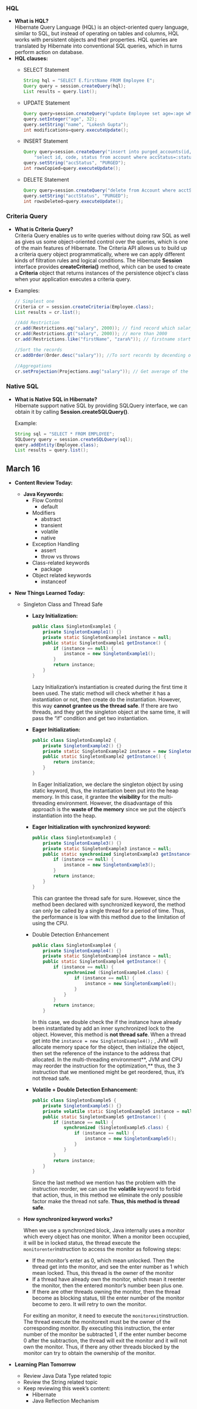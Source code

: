 ### HQL

- **What is HQL?**  
  Hibernate Query Language (HQL) is an object-oriented query language, similar to SQL, but instead of operating on tables and columns, HQL works with persistent objects and their properties. HQL queries are translated by Hibernate into conventional SQL queries, which in turns perform action on database.
- **HQL clauses:**  
    - SELECT Statement

        ```java
        String hql = "SELECT E.firstName FROM Employee E";
        Query query = session.createQuery(hql);
        List results = query.list();
        ```

    - UPDATE Statement

        ```java
        Query query=session.createQuery("update Employee set age=:age where name=:name");
        query.setInteger("age", 32);
        query.setString("name", "Lokesh Gupta");
        int modifications=query.executeUpdate();
        ```

    - INSERT Statement

        ```java
        Query query=session.createQuery("insert into purged_accounts(id, code, status) "+
            "select id, code, status from account where accStatus=:status");
        query.setString("accStatus", "PURGED");
        int rowsCopied=query.executeUpdate();
        ```

    - DELETE Statement

        ```java
        Query query=session.createQuery("delete from Account where acctStatus=:status");
        query.setString("acctStatus", "PURGED");
        int rowsDeleted=query.executeUpdate();
        ```


### Criteria Query

- **What is Criteria Query?**  
  Criteria Query enables us to write queries without doing raw SQL as well as gives us some object-oriented control over the queries, which is one of the main features of Hibernate. The Criteria API allows us to build up a criteria query object programmatically, where we can apply different kinds of filtration rules and logical conditions.
  The Hibernate **Session** interface provides **createCriteria()** method, which can be used to create a **Criteria** object that returns instances of the persistence object's class when your application executes a criteria query.
- Examples:

    ```java
    // Simplest one
    Criteria cr = session.createCriteria(Employee.class);
    List results = cr.list();
    
    //Add Restriction
    cr.add(Restrictions.eq("salary", 2000)); // find record which salary is 2000
    cr.add(Restrictions.gt("salary", 2000)); // more than 2000
    cr.add(Restrictions.like("firstName", "zara%")); // firstname start with "zara"
    
    //Sort the records
    cr.addOrder(Order.desc("salary")); //To sort records by decending order
    
    //Aggregations
    cr.setProjection(Projections.avg("salary")); // Get average of the salary column
    ```


### Native SQL

- **What is Native SQL in Hibernate?**  
  Hibernate support native SQL by providing SQLQuery interface, we can obtain it by calling **Session.createSQLQuery()**.

  Example:

    ```java
    String sql = "SELECT * FROM EMPLOYEE";
    SQLQuery query = session.createSQLQuery(sql);
    query.addEntity(Employee.class);
    List results = query.list();
    ```


## March 16

- **Content Review Today:**
    - **Java Keywords:**
        - Flow Control
            - default
        - Modifiers
            - abstract
            - transient
            - volatile
            - native
        - Exception Handling
            - assert
            - throw vs throws
        - Class-related keywords
            - package
        - Object related keywords
            - instanceof
- **New Things Learned Today:**
    - Singleton Class and Thread Safe
        - **Lazy Initialization:**

            ```java
            public class SingletonExample1 {
                private SingletonExample1() {}
                private static SingletonExample1 instance = null;
                public static SingletonExample1 getInstance() {
                    if (instance == null) {
                        instance = new SingletonExample1();
                    }
                    return instance;
                }
            }
            ```

          Lazy Initialization’s instantiation is created during the first time it been used. The static method will check whether it has a instantiation or not, then create do the instantiation. However, this way **cannot grantee us the thread safe**. If there are two threads, and they get the singleton object at the same time, it will pass the “if” condition and get two instantiation.

        - **Eager Initialization:**

            ```java
            public class SingletonExample2 {
                private SingletonExample2() {}
                private static SingletonExample2 instance = new SingletonExample2();
                public static SingletonExample2 getInstance() {
                    return instance;
                }
            }
            ```

          In Eager Initialization, we declare the singleton object by using static keyword, thus, the instantiation been put into the heap memory. In this case, it grantee the **visibility** for the multi-threading environment. However, the disadvantage of this approach is the **waste of the memory** since we put the object’s instantiation into the heap.

        - **Eager Initialization with synchronized keyword:**

            ```java
            public class SingletonExample3 {
                private SingletonExample3() {}
                private static SingletonExample3 instance = null;
                public static synchronized SingletonExample3 getInstance() {
                    if (instance == null) {
                        instance = new SingletonExample3();
                    }
                    return instance;
                }
            }
            ```

          This can grantee the thread safe for sure. However, since the method been declared with synchronized keyword, the method can only be called by a single thread for a period of time. Thus, the performance is low with this method due to the limitation of using the CPU.

        - Double Detection Enhancement

            ```java
            public class SingletonExample4 {
                private SingletonExample4() {}
                private static SingletonExample4 instance = null;
                public static SingletonExample4 getInstance() {
                    if (instance == null) {
                        synchronized (SingletonExample4.class) {
                            if (instance == null) {
                                instance = new SingletonExample4();
                            }
                        }
                    }
                    return instance;
                }
            ```

          In this case, we double check the if the instance have already been instantiated by add an inner synchronized lock to the object. However, this method is **not thread safe**. When a thread get into the `instance = new SingletonExample4();` , JVM will allocate memory space for the object, then initialize the object, then set the reference of the instance to the address that allocated. In the multi-threading environment**, JVM and CPU may reorder the instruction for the optimization,** thus, the 3 instruction that we mentioned might be get reordered, thus, it’s not thread safe.

        - **Volatile + Double Detection Enhancement:**

            ```java
            public class SingletonExample5 {
                private SingletonExample5() {}
                private volatile static SingletonExample5 instance = null;
                public static SingletonExample5 getInstance() {
                    if (instance == null) {
                        synchronized (SingletonExample5.class) {
                            if (instance == null) {
                                instance = new SingletonExample5();
                            }
                        }
                    }
                    return instance;
                }
            }
            ```

          Since the last method we mention has the problem with the instruction reorder, we can use the **volatile** keyword to forbid that action, thus, in this method we eliminate the only possible factor make the thread not safe. **Thus, this method is thread safe**.

    - **How synchronized keyword works?**

      When we use a synchronized block, Java internally uses a monitor which every object has one monitor. When a monitor been occupied, it will be in locked status, the thread execute the `monitorenter`instruction to access the monitor as following steps:

        - If the monitor’s enter as 0, which mean unlocked. Then the thread get into the monitor, and see the enter number as 1 which mean locked. Thus, this thread is the owner of the monitor
        - If a thread have already own the monitor, which mean it reenter the monitor, then the entered monitor’s number been plus one.
        - If there are other threads owning the monitor, then the thread become as blocking status, till the enter number of the monitor become to zero. It will retry to own the monitor.

      For exiting an monitor, it need to execute the `monitorexit`instruction. The thread execute the monitorexit must be the owner of the corresponding monitor. By executing this instruction, the enter number of the monitor be subtracted 1, if the enter number become 0 after the subtraction, the thread will exit the monitor and it will not own the monitor. Thus, if there any other threads blocked by the monitor can try to obtain the ownership of the monitor.

- **Learning Plan Tomorrow**
    - Review Java Data Type related topic
    - Review the String related topic
    - Keep reviewing this week’s content:
        - Hibernate
        - Java Reflection Mechanism